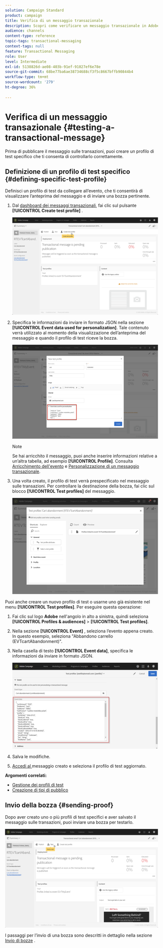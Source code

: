 ```yaml
---
solution: Campaign Standard
product: campaign
title: Verifica di un messaggio transazionale
description: Scopri come verificare un messaggio transazionale in Adobe Campaign.
audience: channels
content-type: reference
topic-tags: transactional-messaging
context-tags: null
feature: Transactional Messaging
role: User
level: Intermediate
exl-id: 5138826d-ae08-403b-91ef-91027ef6e78e
source-git-commit: 68be77ba6ae38734688cf3f5c8667bffb90844b4
workflow-type: tm+mt
source-wordcount: '279'
ht-degree: 36%

---
```


# Verifica di un messaggio transazionale {#testing-a-transactional-message}

Prima di pubblicare il messaggio sulle transazioni, puoi creare un profilo di test specifico che ti consenta di controllarlo correttamente.

## Definizione di un profilo di test specifico {#defining-specific-test-profile}

Definisci un profilo di test da collegare all’evento, che ti consentirà di visualizzare l’anteprima del messaggio e di inviare una bozza pertinente.

1. Dal [dashboard dei messaggi transazionali](../../channels/using/editing-transactional-message.md#accessing-transactional-messages), fai clic sul pulsante **[!UICONTROL Create test profile]** .

   ![](assets/message-center_test-profile.png)

1. Specifica le informazioni da inviare in formato JSON nella sezione **[!UICONTROL Event data used for personalization]**. Tale contenuto verrà utilizzato al momento della visualizzazione dell’anteprima del messaggio e quando il profilo di test riceve la bozza.

   ![](assets/message-center_event-data.png)

   >[!NOTE]
   >
   >Se hai arricchito il messaggio, puoi anche inserire informazioni relative a un’altra tabella, ad esempio **[!UICONTROL Profile]**. Consulta [Arricchimento dell&#39;evento](../../channels/using/configuring-transactional-event.md#enriching-the-transactional-message-content) e [Personalizzazione di un messaggio transazionale](../../channels/using/editing-transactional-message.md#personalizing-a-transactional-message).

1. Una volta creato, il profilo di test verrà prespecificato nel messaggio sulle transazioni. Per controllare la destinazione della bozza, fai clic sul blocco **[!UICONTROL Test profiles]** del messaggio.

   ![](assets/message-center_5.png)

Puoi anche creare un nuovo profilo di test o usarne uno già esistente nel menu **[!UICONTROL Test profiles]**. Per eseguire questa operazione:

1. Fai clic sul logo **Adobe** nell&#39;angolo in alto a sinistra, quindi seleziona **[!UICONTROL Profiles & audiences]** > **[!UICONTROL Test profiles]**.
1. Nella sezione **[!UICONTROL Event]** , seleziona l’evento appena creato. In questo esempio, seleziona &quot;Abbandono carrello (EVTcartAbandonment)&quot;.
1. Nella casella di testo **[!UICONTROL Event data]**, specifica le informazioni da inviare in formato JSON.

   ![](assets/message-center_3.png)

1. Salva le modifiche.
1. [Accedi al ](../../channels/using/editing-transactional-message.md#accessing-transactional-messages) messaggio creato e seleziona il profilo di test aggiornato.

**Argomenti correlati:**

* [Gestione dei profili di test](../../audiences/using/managing-test-profiles.md)
* [Creazione di tipi di pubblico](../../audiences/using/creating-audiences.md)

## Invio della bozza {#sending-proof}

Dopo aver creato uno o più profili di test specifici e aver salvato il messaggio sulle transazioni, puoi inviare una bozza per testarlo.

![](assets/message-center_10.png)

I passaggi per l’invio di una bozza sono descritti in dettaglio nella sezione [Invio di bozze](../../sending/using/sending-proofs.md) .
